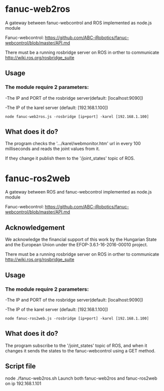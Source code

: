 # fanuc-web2ros
A gateway between fanuc-webcontrol and ROS implemented as node.js module 

Fanuc-webcontrol:
https://github.com/ABC-iRobotics/fanuc-webcontrol/blob/master/API.md

There must be a running rosbridge server on ROS in orther to communicate
http://wiki.ros.org/rosbridge_suite

## Usage

### The module require 2 parameters:

-The IP and PORT of the rosbridge server(default: [localhost:9090])

-The IP of the karel server (default: [192.168.1.100])

`node fanuc-web2ros.js -rosbridge [ip+port] -karel [192.168.1.100]`



## What does it do?

The program checks the '.../karel/webmonitor.htm' url in every 100 milliseconds and reads the joint values from it.

If they change it publish them to the '/joint_states' topic of ROS.



# fanuc-ros2web
A gateway between ROS and fanuc-webcontrol implemented as node.js module 

Fanuc-webcontrol:
https://github.com/ABC-iRobotics/fanuc-webcontrol/blob/master/API.md

## Acknowledgement
We acknowledge the financial support of this work by the Hungarian State and the European Union under the  EFOP-3.6.1-16-2016-00010 project.

There must be a running rosbridge server on ROS in orther to communicate
http://wiki.ros.org/rosbridge_suite

## Usage

### The module require 2 parameters:

-The IP and PORT of the rosbridge server(default: [localhost:9090])

-The IP of the karel server (default: [192.168.1.100])

`node fanuc-ros2web.js -rosbridge [ip+port] -karel [192.168.1.100]`

## What does it do?

The program subscribe to the '/joint_states' topic of ROS, and when it changes it sends the states to the fanuc-webcontrol using a GET method.

## Script file
  node ./fanuc-web2ros.sh
  Launch both fanuc-web2ros and fanuc-ros2web on ip 192.168.1.101

